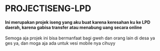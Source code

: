 # PROJECTISENG-LPD

<h4> Ini merupakan projek iseng yang aku buat karena keresahan ku ke LPD daerah, karena gabisa transfer atau menabung uang secara online</h4>
<p> Semoga aja projek ini bisa bermanfaat bagi gweh dan orang lain di desa ya ges ya, dan moga aja ada untuk vesi mobile nya cihuyy</p>

